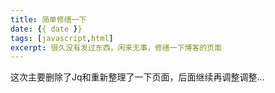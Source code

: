 ```yaml
---
title: 简单修缮一下
date: {{ date }}
tags: [javascript,html]
excerpt: 很久没有发过东西，闲来无事，修缮一下博客的页面
---
```


这次主要删除了Jq和重新整理了一下页面，后面继续再调整调整...